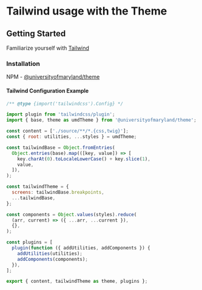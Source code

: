 # Tailwind usage with the Theme

## Getting Started

Familiarize yourself with [Tailwind](https://tailwindcss.com/)

### Installation

NPM - [@universityofmaryland/theme](https://www.npmjs.com/package/@universityofmaryland/theme)

#### Tailwind Configuration Example

```js
/** @type {import('tailwindcss').Config} */

import plugin from 'tailwindcss/plugin';
import { base, theme as umdTheme } from '@universityofmaryland/theme';

const content = ['./source/**/*.{css,twig}'];
const { root: utilities, ...styles } = umdTheme;

const tailwindBase = Object.fromEntries(
  Object.entries(base).map(([key, value]) => [
    key.charAt(0).toLocaleLowerCase() + key.slice(1),
    value,
  ]),
);

const tailwindTheme = {
  screens: tailwindBase.breakpoints,
  ...tailwindBase,
};

const components = Object.values(styles).reduce(
  (arr, current) => ({ ...arr, ...current }),
  {},
);

const plugins = [
  plugin(function ({ addUtilities, addComponents }) {
    addUtilities(utilities);
    addComponents(components);
  }),
];

export { content, tailwindTheme as theme, plugins };
```
